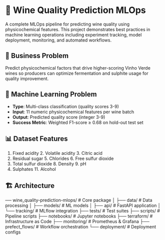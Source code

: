 # 🍷 Wine Quality Prediction MLOps

A complete MLOps pipeline for predicting wine quality using physicochemical features. This project demonstrates best practices in machine learning operations including experiment tracking, model deployment, monitoring, and automated workflows.

## 🎯 Business Problem
Predict physicochemical factors that drive higher-scoring Vinho Verde wines so producers can optimize fermentation and sulphite usage for quality improvement.

## 🤖 Machine Learning Problem
- **Type**: Multi-class classification (quality scores 3-9)
- **Input**: 11 numeric physicochemical features per wine batch
- **Output**: Predicted quality score (integer 3-9)
- **Success Metric**: Weighted F1-score ≥ 0.68 on hold-out test set

## 📊 Dataset Features
1. Fixed acidity        2. Volatile acidity     3. Citric acid
4. Residual sugar      5. Chlorides            6. Free sulfur dioxide
7. Total sulfur dioxide 8. Density             9. pH
10. Sulphates          11. Alcohol

## 🏗️ Architecture
── wine_quality-prediction-mlops/ # Core package
│ ├── data/ # Data processing
│ ├── models/ # ML models
│ ├── api/ # FastAPI application
│ └── tracking/ # MLflow integration
├── tests/ # Test suites
├── scripts/ # Pipeline scripts
├── notebooks/ # Jupyter notebooks
├── terraform/ # Infrastructure as Code
├── monitoring/ # Prometheus & Grafana
├── prefect_flows/ # Workflow orchestration
└── deployment/ # Deployment configs